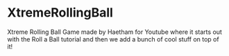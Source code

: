 # XtremeRollingBall
Xtreme Rolling Ball Game made by Haetham for Youtube where it starts out with the Roll a Ball tutorial
and then we add a bunch of cool stuff on top of it!

